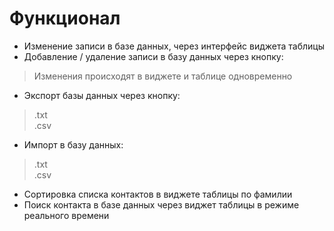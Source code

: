 # Функционал
- Изменение записи в базе данных, через интерфейс виджета таблицы
- Добавление / удаление записи в базу данных через кнопку:
> Изменения происходят в виджете и таблице одновременно
- Экспорт базы данных через кнопку:
> .txt  
> .csv
- Импорт в базу данных:
> .txt  
> .csv
- Сортировка списка контактов в виджете таблицы по фамилии
- Поиск контакта в базе данных через виджет таблицы в режиме реального времени
